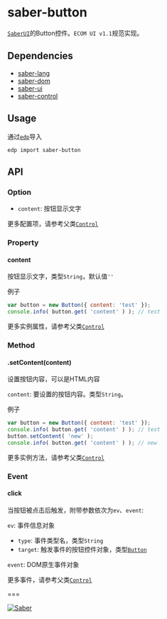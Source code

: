 # saber-button

[`SaberUI`](https://github.com/zfkun/saber-ui)的Button控件。`ECOM UI v1.1`规范实现。


## Dependencies

+ [saber-lang](https://github.com/ecomfe/saber-lang)
+ [saber-dom](https://github.com/ecomfe/saber-dom)
+ [saber-ui](https://github.com/zfkun/saber-ui)
+ [saber-control](https://github.com/zfkun/saber-control)


## Usage

通过[`edp`](https://github.com/ecomfe/edp)导入

	edp import saber-button

## API

### Option

+ `content`: 按钮显示文字

更多配置项，请参考父类[`Control`](https://github.com/zfkun/saber-control/blob/master/doc/api-control.md#option)


### Property

#### content

按钮显示文字，类型`String`，默认值`''`

例子

```javascript
var button = new Button({ content: 'test' });
console.info( button.get( 'content' ) ); // test
```

更多实例属性，请参考父类[`Control`](https://github.com/zfkun/saber-control/blob/master/doc/api-control.md#property)


### Method

#### .setContent(content)

设置按钮内容，可以是HTML内容

`content`: 要设置的按钮内容。类型`String`。

例子

```javascript
var button = new Button({ content: 'test' });
console.info( button.get( 'content' ) ); // test
button.setContent( 'new' );
console.info( button.get( 'content' ) ); // new
```
更多实例方法，请参考父类[`Control`](https://github.com/zfkun/saber-control/blob/master/doc/api-control.md#method)


### Event

#### click

当按钮被点击后触发，附带参数依次为`ev`、`event`:

`ev`: 事件信息对象

+ `type`: 事件类型名，类型`String`
+ `target`: 触发事件的按钮控件对象，类型[`Button`](https://github.com/zfkun/saber-button)

`event`: DOM原生事件对象


更多事件，请参考父类[`Control`](https://github.com/zfkun/saber-control/blob/master/doc/api-control.md#event)



===

[![Saber](https://f.cloud.github.com/assets/157338/1485433/aeb5c72a-4714-11e3-87ae-7ef8ae66e605.png)](http://ecomfe.github.io/saber/)